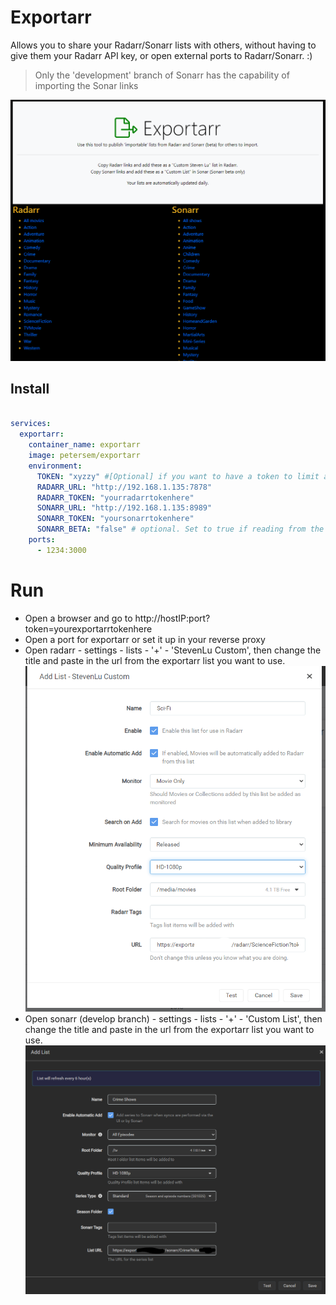 # Exportarr
Allows you to share your Radarr/Sonarr lists with others, without having to give them your Radarr API key, or open external ports to Radarr/Sonarr. :)
 > Only the 'development' branch of Sonarr has the capability of importing the Sonar links

![image](https://github.com/petersem/exportarr/blob/master/public/images/exportarr.png?raw=true "Exportarr main screen")

## Install
``` yaml

services:
  exportarr:
    container_name: exportarr
    image: petersem/exportarr
    environment:
      TOKEN: "xyzzy" #[Optional] if you want to have a token to limit access to exportarr
      RADARR_URL: "http://192.168.1.135:7878"
      RADARR_TOKEN: "yourradarrtokenhere"
      SONARR_URL: "http://192.168.1.135:8989"
      SONARR_TOKEN: "yoursonarrtokenhere"
      SONARR_BETA: "false" # optional. Set to true if reading from the development release of Sonarr
    ports:
      - 1234:3000
```
# Run
 - Open a browser and go to http://hostIP:port?token=yourexportarrtokenhere
 - Open a port for exportarr or set it up in your reverse proxy
 - Open radarr - settings - lists - '+' - 'StevenLu Custom', then change the title and paste in the url from the exportarr list you want to use. 
![image](https://github.com/petersem/exportarr/blob/master/public/images/exportarrCSL.png?raw=true "Radarr Steven Lu custom list")
 - Open sonarr (develop branch) - settings - lists - '+' - 'Custom List', then change the title and paste in the url from the exportarr list you want to use. 
 ![image](https://github.com/petersem/exportarr/blob/master/public/images/exportarrCL.png?raw=true "Sonarr Custom list")